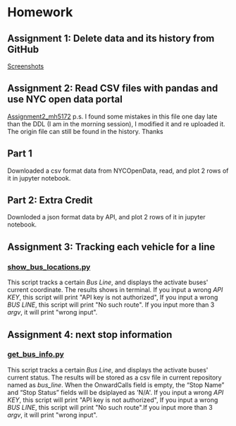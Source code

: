 # Homework
## Assignment 1: Delete data and its history from GitHub
[Screenshots](delete_file.md)
## Assignment 2: Read CSV files with pandas and use NYC open data portal
[Assignment2_mh5172](Assignment2_mh5172.ipynb)
p.s. I found some mistakes in this file one day late than the DDL (I am in the morning session), I modified it and re uploaded it. The origin file can still be found in the history. Thanks
## Part 1
Downloaded a csv format data from NYCOpenData, read, and plot 2 rows of it in jupyter notebook.

## Part 2: Extra Credit
Downloded a json format data by API, and plot 2 rows of it in jupyter notebook.

## Assignment 3: Tracking each vehicle for a line
### [show\_bus_locations.py](show_bus_locations_mh5172.py)
This script tracks a certain _Bus Line_, and displays the activate buses' current coordinate. The results shows in terminal. If you input a wrong _API KEY_, this script will print "API key is not authorized", If you input a wrong _BUS LINE_, this script will print "No such route". If you input more than 3 _argv_, it will print "wrong input".

## Assignment 4: next stop information
### [get\_bus_info.py](get_bus_info_mh5172.py)
This script tracks a certain _Bus Line_, and displays the activate buses' current status. The results will be stored as a csv file in current repository named as _bus\_line_. When the OnwardCalls field is empty,  the “Stop Name” and “Stop Status” fields will be dsiplayed as 'N/A'. If you input a wrong _API KEY_, this script will print "API key is not authorized", If you input a wrong _BUS LINE_, this script will print "No such route".If you input more than 3 _argv_, it will print "wrong input".

